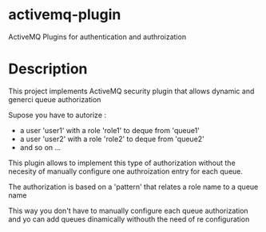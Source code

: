 # activemq-plugin
ActiveMQ Plugins for authentication and authroization

# Description

This project implements ActiveMQ security plugin that allows dynamic and generci queue authorization<br>

Supose you have to autorize :

* a user 'user1' with a role 'role1' to deque from 'queue1'
* a user 'user2' with a role 'role2' to deque from 'queue2'
* and so on ...

This plugin allows to implement this type of authorization without the necesity of manually configure one authroization entry for each queue.<br>

The authorization is based on a 'pattern' that relates a role name to a queue name

This way you don't have to manually configure each queue authorization and yo can add queues dinamically withouth the need of re configuration



